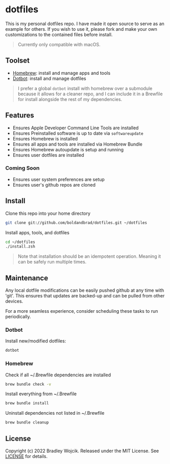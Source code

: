 # dotfiles

This is my personal dotfiles repo. I have made it open
source to serve as an example for others. If you wish to
use it, please fork and make your own customizations to the
contained files before install.

> Currently only compatible with macOS.

## Toolset

- [Homebrew](https://brew.sh): install and manage apps and tools
- [Dotbot](https://github.com/anishathalye/dotbot): install and manage dotfiles

> I prefer a global `dotbot` install with homebrew over
> a submodule because it allows for a cleaner repo,
> and I can include it in a Brewfile for install alongside
> the rest of my dependencies.

## Features

- Ensures Apple Developer Command Line Tools are installed
- Ensures Preinstalled software is up to date via `softwareupdate`
- Ensures Homebrew is installed
- Ensures all apps and tools are installed via Homebrew Bundle
- Ensures Homebrew autoupdate is setup and running
- Ensures user dotfiles are installed

### Coming Soon

- Ensures user system preferences are setup
- Ensures user's github repos are cloned

## Install

Clone this repo into your home directory

```zsh
git clone git://github.com/boldandbrad/dotfiles.git ~/dotfiles
```

Install apps, tools, and dotfiles

```zsh
cd ~/dotfiles
./install.zsh
```

> Note that installation should be an idempotent
> operation. Meaning it can be safely run multiple times.

## Maintenance

Any local dotfile modifications can be easily pushed github
at any time with 'git'. This ensures that updates are
backed-up and can be pulled from other devices.

For a more seamless experience, consider scheduling these
tasks to run periodically.

### Dotbot

Install new/modified dotfiles:

```zsh
dotbot
```

### Homebrew

Check if all ~/.Brewfile dependencies are installed

```zsh
brew bundle check -v
```

Install everything from ~/.Brewfile

```zsh
brew bundle install
```

Uninstall dependencies not listed in ~/.Brewfile

```zsh
brew bundle cleanup
```

## License

Copyright (c) 2022 Bradley Wojcik. Released under the MIT
License. See [LICENSE](LICENSE) for details.

